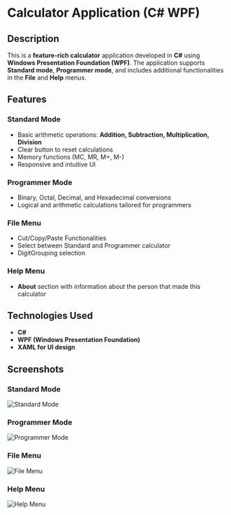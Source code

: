 # Calculator Application (C# WPF)

## Description

This is a **feature-rich calculator** application developed in **C#** using **Windows Presentation Foundation (WPF)**. The application supports **Standard mode**, **Programmer mode**, and includes additional functionalities in the **File** and **Help** menus.

## Features

### Standard Mode
- Basic arithmetic operations: **Addition, Subtraction, Multiplication, Division**
- Clear button to reset calculations
- Memory functions (MC, MR, M+, M-)
- Responsive and intuitive UI

### Programmer Mode
- Binary, Octal, Decimal, and Hexadecimal conversions
- Logical and arithmetic calculations tailored for programmers

### File Menu
- Cut/Copy/Paste Functionalities
- Select between Standard and Programmer calculator
- DigitGrouping selection

### Help Menu
- **About** section with information about the person that made this calculator

## Technologies Used

- **C#**
- **WPF (Windows Presentation Foundation)**
- **XAML for UI design**

## Screenshots

### Standard Mode
![Standard Mode](![image](https://github.com/user-attachments/assets/19e38a8a-48e6-4364-af1b-747b4a88b279)
)

### Programmer Mode
![Programmer Mode](![image](https://github.com/user-attachments/assets/b985578d-ce18-45ea-9533-c3611e342a27)
)

### File Menu
![File Menu](![image](https://github.com/user-attachments/assets/ff0699b4-5d99-470a-a48d-af70b53f2301)
)

### Help Menu
![Help Menu](![image](https://github.com/user-attachments/assets/81b270b3-6cc0-48fb-a78b-e3be4e3d0707)
)
